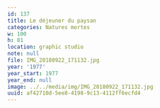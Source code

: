 ```yaml
---
id: 137
title: Le déjeuner du paysan
categories: Natures mortes
w: 100
h: 81
location: graphic studio
note: null
file: IMG_20180922_171132.jpg
year: '1977'
year_start: 1977
year_end: null
image: ../../media/img/IMG_20180922_171132.jpg
uuid: af42710d-5ee8-4198-9c13-4112ff6ecfd4
---
```


